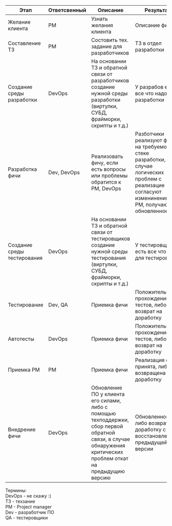 | Этап      | Ответсвенный | Описание | Результат |
| ----------|--------------| ---------| --------- |
| Желание клиента |PM| Узнать желания клиента | Описание фичи |
| Составление ТЗ|PM| Состовить тех. задание для разработчиков| ТЗ в отдел разработки |
| Создание среды разработки | DevOps| На основании ТЗ и обратной связи от разработчиков создание нужной среды разработки (виртулки, СУБД, фрайморки, скрипты и т.д.)| У разрабов есть все что надо для разработки |
| Разработка фичи |Dev, DevOps| Реализовать фичу, если есть вопросы или проблемы обратится к PM, DevOps | Разботчики реализуют фичу на требуемом стеке разработки, в случае логических проблем с реализацие согласуют изменинения с PM, получают обновленное ТЗ |
| Создание среды тестирования | DevOps| На основании ТЗ и обратной связи от тестировщиков создание нужной среды тестирования (виртулки, СУБД, фрайморки, скрипты и т.д.)| У тестировщиков есть все что надо для тестировки |
| Тестирование |Dev, QA| Приемка фичи| Положительное прохождение тестов, либо возврат на доработку |
| Автотесты |DevOps| Приемка фичи| Положительное прохождение тестов, либо возврат на доработку |
| Приемка PM | PM | Приемка фичи| Реализация фичи принята, либо возвращена на доработку |
| Внедрение фичи|DevOps| Обновление ПО у клиента его силами, либо с помощью техподдержки, сбор первой обратной связи, в случае обнаружения критических проблем откат на предыдущию версию | Обновленное ПО либо возврат на доработку с восстановлением предыдущей версии |

Термины:  
DevOps - не скажу :)  
ТЗ - техзание  
PM - Project manager  
Dev - разработчик ПО  
QA - тестировщики
